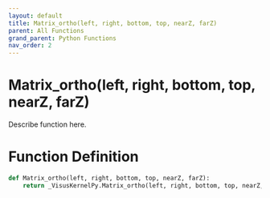 ```yaml
---
layout: default
title: Matrix_ortho(left, right, bottom, top, nearZ, farZ)
parent: All Functions
grand_parent: Python Functions
nav_order: 2
---
```


# Matrix_ortho(left, right, bottom, top, nearZ, farZ)

Describe function here.

# Function Definition

```python
def Matrix_ortho(left, right, bottom, top, nearZ, farZ):
    return _VisusKernelPy.Matrix_ortho(left, right, bottom, top, nearZ, farZ)
```